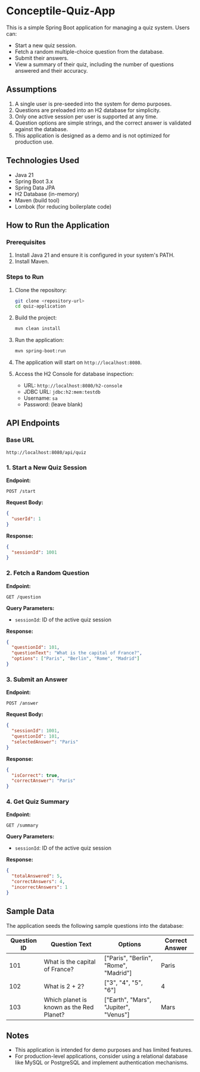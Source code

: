 # Conceptile-Quiz-App


This is a simple Spring Boot application for managing a quiz system. Users can:

- Start a new quiz session.
- Fetch a random multiple-choice question from the database.
- Submit their answers.
- View a summary of their quiz, including the number of questions answered and their accuracy.

## Assumptions

1. A single user is pre-seeded into the system for demo purposes.
2. Questions are preloaded into an H2 database for simplicity.
3. Only one active session per user is supported at any time.
4. Question options are simple strings, and the correct answer is validated against the database.
5. This application is designed as a demo and is not optimized for production use.

## Technologies Used

- Java 21
- Spring Boot 3.x
- Spring Data JPA
- H2 Database (in-memory)
- Maven (build tool)
- Lombok (for reducing boilerplate code)

## How to Run the Application

### Prerequisites

1. Install Java 21 and ensure it is configured in your system's PATH.
2. Install Maven.

### Steps to Run

1. Clone the repository:

   ```bash
   git clone <repository-url>
   cd quiz-application
   ```

2. Build the project:

   ```bash
   mvn clean install
   ```

3. Run the application:

   ```bash
   mvn spring-boot:run
   ```

4. The application will start on `http://localhost:8080`.

5. Access the H2 Console for database inspection:

    - URL: `http://localhost:8080/h2-console`
    - JDBC URL: `jdbc:h2:mem:testdb`
    - Username: `sa`
    - Password: (leave blank)

## API Endpoints

### Base URL

`http://localhost:8080/api/quiz`

### 1. Start a New Quiz Session

**Endpoint:**

```http
POST /start
```

**Request Body:**

```json
{
  "userId": 1
}
```

**Response:**

```json
{
  "sessionId": 1001
}
```

### 2. Fetch a Random Question

**Endpoint:**

```http
GET /question
```

**Query Parameters:**

- `sessionId`: ID of the active quiz session

**Response:**

```json
{
  "questionId": 101,
  "questionText": "What is the capital of France?",
  "options": ["Paris", "Berlin", "Rome", "Madrid"]
}
```

### 3. Submit an Answer

**Endpoint:**

```http
POST /answer
```

**Request Body:**

```json
{
  "sessionId": 1001,
  "questionId": 101,
  "selectedAnswer": "Paris"
}
```

**Response:**

```json
{
  "isCorrect": true,
  "correctAnswer": "Paris"
}
```

### 4. Get Quiz Summary

**Endpoint:**

```http
GET /summary
```

**Query Parameters:**

- `sessionId`: ID of the active quiz session

**Response:**

```json
{
  "totalAnswered": 5,
  "correctAnswers": 4,
  "incorrectAnswers": 1
}
```

## Sample Data

The application seeds the following sample questions into the database:

| Question ID | Question Text                            | Options                               | Correct Answer |
| ----------- | ---------------------------------------- | ------------------------------------- | -------------- |
| 101         | What is the capital of France?           | ["Paris", "Berlin", "Rome", "Madrid"] | Paris          |
| 102         | What is 2 + 2?                           | ["3", "4", "5", "6"]                  | 4              |
| 103         | Which planet is known as the Red Planet? | ["Earth", "Mars", "Jupiter", "Venus"] | Mars           |

## Notes

- This application is intended for demo purposes and has limited features.
- For production-level applications, consider using a relational database like MySQL or PostgreSQL and implement authentication mechanisms.



